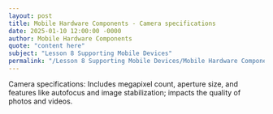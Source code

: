 ```yaml
---
layout: post
title: Mobile Hardware Components - Camera specifications
date: 2025-01-10 12:00:00 -0000
author: Mobile Hardware Components
quote: "content here"
subject: "Lesson 8 Supporting Mobile Devices"
permalink: "/Lesson 8 Supporting Mobile Devices/Mobile Hardware Components/Mobile Hardware Components - Camera specifications"
---
```


Camera specifications: Includes megapixel count, aperture size, and features like autofocus and image stabilization; impacts the quality of photos and videos.
